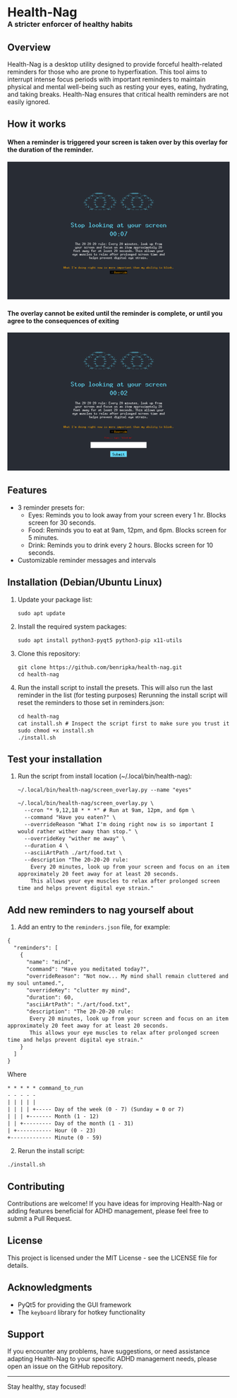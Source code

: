 <div>
<h1 style="border-bottom: none; margin-bottom: 0;">Health-Nag</h1>
<h3 style="border-bottom: none; margin-top: 0;">A stricter enforcer of healthy habits</h3>
</div>

## Overview
Health-Nag is a desktop utility designed to provide forceful health-related reminders for those who are prone to hyperfixation. This tool aims to interrupt intense focus periods with important reminders to maintain physical and mental well-being such as resting your eyes, eating, hydrating, and taking breaks. Health-Nag ensures that critical health reminders are not easily ignored.

## How it works
#### When a reminder is triggered your screen is taken over by this overlay for the duration of the reminder.
![When a reminder is triggered](<docs/Screenshot from 2024-10-02 10-42-53.png>)
#### The overlay cannot be exited until the reminder is complete, or until you agree to the consequences of exiting
![When you try to exit the overlay](<docs/Screenshot from 2024-10-02 10-42-58.png>)
## Features
- 3 reminder presets for:
   - Eyes: Reminds you to look away from your screen every 1 hr. Blocks screen for 30 seconds.
   - Food: Reminds you to eat at 9am, 12pm, and 6pm. Blocks screen for 5 minutes.
   - Drink: Reminds you to drink every 2 hours. Blocks screen for 10 seconds.
- Customizable reminder messages and intervals

## Installation (Debian/Ubuntu Linux)

1. Update your package list:
   ```
   sudo apt update
   ```

2. Install the required system packages:
   ```
   sudo apt install python3-pyqt5 python3-pip x11-utils
   ```

3. Clone this repository:
   ```
   git clone https://github.com/benripka/health-nag.git
   cd health-nag
   ```

4. Run the install script to install the presets. This will also run the last reminder in the list (for testing purposes) Rerunning the install script will reset the reminders to those set in reminders.json:
   ```
   cd health-nag
   cat install.sh # Inspect the script first to make sure you trust it
   sudo chmod +x install.sh
   ./install.sh
   ```

## Test your installation

1. Run the script from install location (~/.local/bin/health-nag):

   ```
   ~/.local/bin/health-nag/screen_overlay.py --name "eyes"
   ```
   ```
   ~/.local/bin/health-nag/screen_overlay.py \
     --cron "* 9,12,18 * * *" # Run at 9am, 12pm, and 6pm \
     --command "Have you eaten?" \
     --overrideReason "What I'm doing right now is so important I would rather wither away than stop." \
     --overrideKey "wither me away" \
     --duration 4 \
     --asciiArtPath ./art/food.txt \
     --description "The 20-20-20 rule:
       Every 20 minutes, look up from your screen and focus on an item approximately 20 feet away for at least 20 seconds. 
       This allows your eye muscles to relax after prolonged screen time and helps prevent digital eye strain."
   ```

## Add new reminders to nag yourself about

1. Add an entry to the `reminders.json` file, for example:

```
{
  "reminders": [
    {
      "name": "mind",
      "command": "Have you meditated today?",
      "overrideReason": "Not now... My mind shall remain cluttered and my soul untamed.",
      "overrideKey": "clutter my mind",
      "duration": 60,
      "asciiArtPath": "./art/food.txt",
      "description": "The 20-20-20 rule:
       Every 20 minutes, look up from your screen and focus on an item approximately 20 feet away for at least 20 seconds. 
       This allows your eye muscles to relax after prolonged screen time and helps prevent digital eye strain."
    }
  ]
}
```
Where
```
* * * * * command_to_run
- - - - -
| | | | |
| | | | +----- Day of the week (0 - 7) (Sunday = 0 or 7)
| | | +------- Month (1 - 12)
| | +--------- Day of the month (1 - 31)
| +----------- Hour (0 - 23)
+------------- Minute (0 - 59)
```

2. Rerun the install script:
```
./install.sh
```

## Contributing

Contributions are welcome! If you have ideas for improving Health-Nag or adding features beneficial for ADHD management, please feel free to submit a Pull Request.

## License

This project is licensed under the MIT License - see the LICENSE file for details.

## Acknowledgments

- PyQt5 for providing the GUI framework
- The `keyboard` library for hotkey functionality

## Support

If you encounter any problems, have suggestions, or need assistance adapting Health-Nag to your specific ADHD management needs, please open an issue on the GitHub repository.

---

Stay healthy, stay focused!